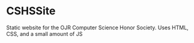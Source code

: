 # CSHSSite
Static website for the OJR Computer Science Honor Society. Uses HTML, CSS, and a small amount of JS
